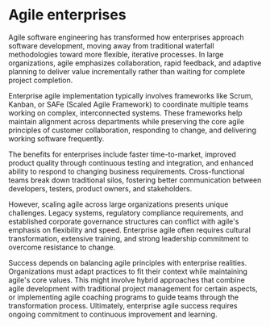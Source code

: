 # Agile enterprises

Agile software engineering has transformed how enterprises approach software development, moving away from traditional waterfall methodologies toward more flexible, iterative processes. In large organizations, agile emphasizes collaboration, rapid feedback, and adaptive planning to deliver value incrementally rather than waiting for complete project completion.

Enterprise agile implementation typically involves frameworks like Scrum, Kanban, or SAFe (Scaled Agile Framework) to coordinate multiple teams working on complex, interconnected systems. These frameworks help maintain alignment across departments while preserving the core agile principles of customer collaboration, responding to change, and delivering working software frequently.

The benefits for enterprises include faster time-to-market, improved product quality through continuous testing and integration, and enhanced ability to respond to changing business requirements. Cross-functional teams break down traditional silos, fostering better communication between developers, testers, product owners, and stakeholders.

However, scaling agile across large organizations presents unique challenges. Legacy systems, regulatory compliance requirements, and established corporate governance structures can conflict with agile's emphasis on flexibility and speed. Enterprise agile often requires cultural transformation, extensive training, and strong leadership commitment to overcome resistance to change.

Success depends on balancing agile principles with enterprise realities. Organizations must adapt practices to fit their context while maintaining agile's core values. This might involve hybrid approaches that combine agile development with traditional project management for certain aspects, or implementing agile coaching programs to guide teams through the transformation process. Ultimately, enterprise agile success requires ongoing commitment to continuous improvement and learning.
